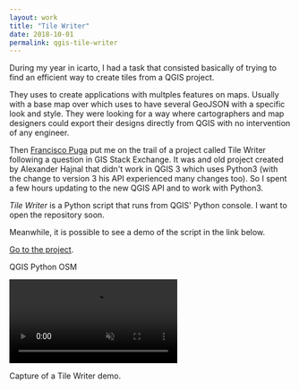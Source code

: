 ```yaml
---
layout: work
title: "Tile Writer"
date: 2018-10-01
permalink: qgis-tile-writer
---
```


<div class="row">
  <div class="col-md-7">
    <p>During my year in icarto, I had a task that consisted basically of trying to find an efficient way to create tiles from a QGIS project.
    </p>
    <p>They uses to create applications with multples features on maps. Usually with a base map over which uses to have several GeoJSON with a specific look and style. They were looking for a way where cartographers and map designers could export their designs directly from QGIS with no intervention of any engineer.</p>
    <p>Then <a href="https://twitter.com/fpuga">Francisco Puga</a> put me on the trail of a project called Tile Writer following a question in GIS Stack Exchange. It was and old project created by Alexander Hajnal that didn't work in QGIS 3 which uses Python3 (with the change to version 3 his API experienced many changes too). So I spent a few hours updating to the new QGIS API and to work with Python3.</p>
    <p><i>Tile Writer</i> is a Python script that runs from QGIS' Python console. I want to open the repository soon.</p>
    <p>Meanwhile, it is possible to see a demo of the script in the link below.</p>
    <p>
      <a href="https://www.luissevillano.net/tile-writer/map/#12/40.4425/-3.7012">Go to the project</a>.
    </p>
    <p class="break-p"></p>
    <p class="pills">
      <span class="tool pill">QGIS</span>
      <span class="tool pill">Python</span>
      <span class="tool pill">OSM</span>
    </p>
  </div>
</div>
<div class="img-container z-margin">  
  <div class="row">
      <div class="col-md-8">
           <video class="embed-video" muted="" loop="" autoplay="" playsinline="">
            <source src="/img/tile-writer.mp4" type="video/mp4">
            <source src="/img/tile-writer.webm" type="video/webm">
            <i>Your browser does not support the video tag.</i>
        </video>
          <p class="caption">Capture of a Tile Writer demo.</p>
      </div>
  </div>
</div>
